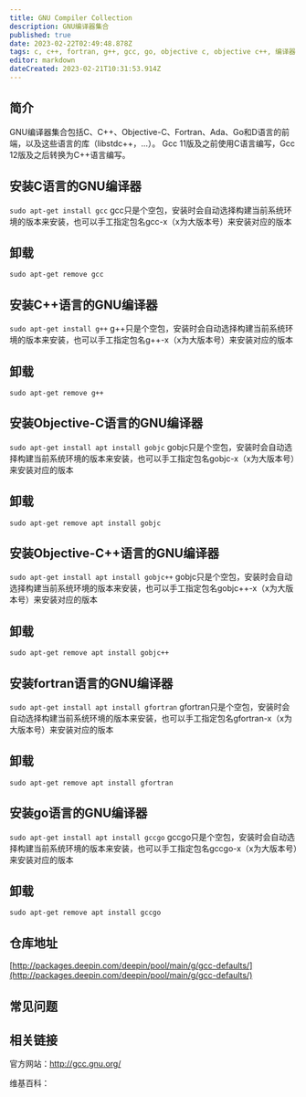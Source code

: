 ```yaml
---
title: GNU Compiler Collection
description: GNU编译器集合
published: true
date: 2023-02-22T02:49:48.878Z
tags: c, c++, fortran, g++, gcc, go, objective c, objective c++, 编译器
editor: markdown
dateCreated: 2023-02-21T10:31:53.914Z
---
```


## 简介

GNU编译器集合包括C、C++、Objective-C、Fortran、Ada、Go和D语言的前端，以及这些语言的库（libstdc++，…）。
Gcc 11版及之前使用C语言编写，Gcc 12版及之后转换为C++语言编写。

## 安装C语言的GNU编译器

`sudo apt-get install gcc`
gcc只是个空包，安装时会自动选择构建当前系统环境的版本来安装，也可以手工指定包名gcc-x（x为大版本号）来安装对应的版本

## 卸载

`sudo apt-get remove gcc`

## 安装C++语言的GNU编译器

`sudo apt-get install g++`
g++只是个空包，安装时会自动选择构建当前系统环境的版本来安装，也可以手工指定包名g++-x（x为大版本号）来安装对应的版本

## 卸载

`sudo apt-get remove g++`

## 安装Objective-C语言的GNU编译器

`sudo apt-get install apt install gobjc`
gobjc只是个空包，安装时会自动选择构建当前系统环境的版本来安装，也可以手工指定包名gobjc-x（x为大版本号）来安装对应的版本

## 卸载

`sudo apt-get remove apt install gobjc`

## 安装Objective-C++语言的GNU编译器

`sudo apt-get install apt install gobjc++`
gobjc只是个空包，安装时会自动选择构建当前系统环境的版本来安装，也可以手工指定包名gobjc++-x（x为大版本号）来安装对应的版本

## 卸载

`sudo apt-get remove apt install gobjc++`

## 安装fortran语言的GNU编译器

`sudo apt-get install apt install gfortran`
gfortran只是个空包，安装时会自动选择构建当前系统环境的版本来安装，也可以手工指定包名gfortran-x（x为大版本号）来安装对应的版本

## 卸载

`sudo apt-get remove apt install gfortran`

## 安装go语言的GNU编译器

`sudo apt-get install apt install gccgo`
gccgo只是个空包，安装时会自动选择构建当前系统环境的版本来安装，也可以手工指定包名gccgo-x（x为大版本号）来安装对应的版本

## 卸载

`sudo apt-get remove apt install gccgo`

## 仓库地址

[http://packages.deepin.com/deepin/pool/main/g/gcc-defaults/](http://packages.deepin.com/deepin/pool/main/g/gcc-defaults/)

## 常见问题

## 相关链接
官方网站：http://gcc.gnu.org/

维基百科：